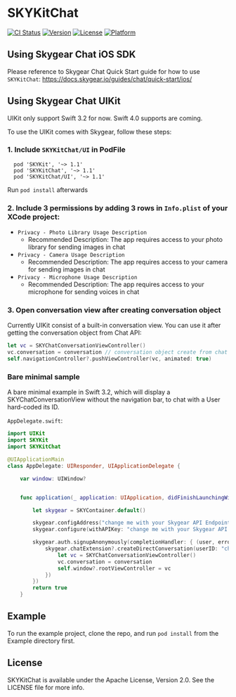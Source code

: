 # SKYKitChat

[![CI Status](https://img.shields.io/travis/SkygearIO/chat-SDK-iOS.svg?style=flat)](https://travis-ci.org/SkygearIO/chat-SDK-iOS)
[![Version](https://img.shields.io/cocoapods/v/SKYKitChat.svg?style=flat)](http://cocoapods.org/pods/SKYKitChat)
[![License](https://img.shields.io/cocoapods/l/SKYKitChat.svg?style=flat)](http://cocoapods.org/pods/SKYKitChat)
[![Platform](https://img.shields.io/cocoapods/p/SKYKitChat.svg?style=flat)](http://cocoapods.org/pods/SKYKitChat)


## Using Skygear Chat iOS SDK

Please reference to Skygear Chat Quick Start guide for how to use `SKYKitChat`: https://docs.skygear.io/guides/chat/quick-start/ios/

## Using Skygear Chat UIKit

UIKit only support Swift 3.2 for now. Swift 4.0 supports are coming.

To use the UIKit comes with Skygear, follow these steps:

### 1. Include `SKYKitChat/UI` in PodFile

```
  pod 'SKYKit', '~> 1.1'
  pod 'SKYKitChat', '~> 1.1'
  pod 'SKYKitChat/UI', '~> 1.1'
```

Run `pod install` afterwards

### 2. Include 3 permissions by adding 3 rows in `Info.plist` of your XCode project:

* `Privacy - Photo Library Usage Description`
  * Recommended Description: The app requires access to your photo library for sending images in chat
* `Privacy - Camera Usage Description`
  * Recommended Description: The app requires access to your camera for sending images in chat
* `Privacy - Microphone Usage Description`
  * Recommended Description: The app requires access to your microphone for sending voices in chat

### 3. Open conversation view after creating conversation object

Currently UIKit consist of a built-in conversation view. You can use it after getting the
conversation object from Chat API:

```swift
let vc = SKYChatConversationViewController()
vc.conversation = conversation // conversation object create from chat sdk
self.navigationController?.pushViewController(vc, animated: true)
```

### Bare minimal sample
A bare minimal example in Swift 3.2, which will display a SKYChatConversationView without the
navigation bar, to chat with a User hard-coded its ID.

`AppDelegate.swift`:

```swift
import UIKit
import SKYKit
import SKYKitChat

@UIApplicationMain
class AppDelegate: UIResponder, UIApplicationDelegate {

    var window: UIWindow?


    func application(_ application: UIApplication, didFinishLaunchingWithOptions launchOptions: [UIApplicationLaunchOptionsKey: Any]?) -> Bool {

        let skygear = SKYContainer.default()

        skygear.configAddress("change me with your Skygear API Endpoint")
        skygear.configure(withAPIKey: "change me with your Skygear API Key")

        skygear.auth.signupAnonymously(completionHandler: { (user, error) in
            skygear.chatExtension?.createDirectConversation(userID: "change me with a user ID in your app", title: "Test Group", metadata: nil, completion: { (conversation, error) in
                let vc = SKYChatConversationViewController()
                vc.conversation = conversation
                self.window?.rootViewController = vc
            })
        })
        return true
    }
```

## Example

To run the example project, clone the repo, and run `pod install` from the Example directory first.

## License

SKYKitChat is available under the Apache License, Version 2.0. See the LICENSE file for more info.
